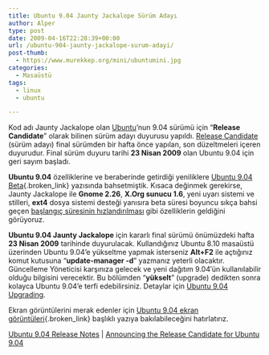 ```yaml
---
title: Ubuntu 9.04 Jaunty Jackalope Sürüm Adayı
author: Alper
type: post
date: 2009-04-16T22:28:39+00:00
url: /ubuntu-904-jaunty-jackalope-surum-adayi/
post-thumb:
  - https://www.murekkep.org/mini/ubuntumini.jpg
categories:
  - Masaüstü
tags:
  - linux
  - ubuntu

---
```

Kod adı Jaunty Jackalope olan [Ubuntu][1]’nun 9.04 sürümü için &#8220;**Release Candidate**&#8221; olarak bilinen sürüm adayı duyurusu yapıldı. <a href="https://wiki.ubuntu.com/ReleaseCandidate" target="_blank">Release Candidate</a> (sürüm adayı) final sürümden bir hafta önce yapılan, son düzeltmeleri içeren duyurudur. Final sürüm duyuru tarihi **23 Nisan 2009** olan Ubuntu 9.04 için geri sayım başladı. 

**Ubuntu 9.04** özelliklerine ve beraberinde getirdiği yeniliklere [Ubuntu 9.04 Beta][2]{.broken_link} yazısında bahsetmiştik. Kısaca değinmek gerekirse, Jaunty Jackalope ile **Gnome 2.26**, **X.Org sunucu 1.6**, yeni uyarı sistemi ve stilleri, **ext4** dosya sistemi desteği yanısıra beta süresi boyuncu sıkça bahsi geçen <a href="http://www.mattcutts.com/blog/ubuntu-904-boots-in-175-seconds/" target="_blank">başlangıç süresinin hızlandırılması</a> gibi özelliklerin geldiğini görüyoruz. <!--more-->

**Ubuntu 9.04 Jaunty Jackalope** için kararlı final sürümü önümüzdeki hafta **23 Nisan 2009** tarihinde duyurulacak. Kullandığınız Ubuntu 8.10 masaüstü üzerinden Ubuntu 9.04&#8217;e yükseltme yapmak isterseniz **Alt+F2** ile açtığınız komut kutusuna “**update-manager -d**” yazmanız yeterli olacaktır. Güncelleme Yöneticisi karşınıza gelecek ve yeni dağıtım 9.04′ün kullanılabilir olduğu bilgisini verecektir. Bu bölümden “**yükselt**” (upgrade) dedikten sonra kolayca Ubuntu 9.04&#8217;e terfi edebilirsiniz. Detaylar için <a href="http://www.ubuntu.com/getubuntu/upgrading" target="_blank" class="broken_link">Ubuntu 9.04 Upgrading</a>.

Ekran görüntülerini merak edenler için [Ubuntu 9.04 ekran görüntüleri][3]{.broken_link} başlıklı yazıya bakılabileceğini hatırlatırız. 

<a href="http://www.ubuntu.com/getubuntu/releasenotes/904overview" target="_blank" class="broken_link">Ubuntu 9.04 Release Notes</a> | <a href="https://lists.ubuntu.com/archives/ubuntu-announce/2009-April/000121.html" target="_blank">Announcing the Release Candidate for Ubuntu 9.04</a>

 [1]: http://www.ubuntu.com/
 [2]: https://www.murekkep.org/ubuntu-904-jaunty-jackalope-beta-hazir-1667
 [3]: https://www.murekkep.org/ubuntu-904-beta-ekran-goruntuleri-1788